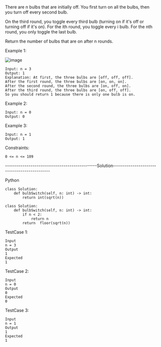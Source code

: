 There are n bulbs that are initially off. You first turn on all the bulbs, then you turn off every second bulb.

On the third round, you toggle every third bulb (turning on if it's off or turning off if it's on). 
For the ith round, you toggle every i bulb. For the nth round, you only toggle the last bulb.

Return the number of bulbs that are on after n rounds.


Example 1:

![image](https://user-images.githubusercontent.com/22728867/234932182-efb49103-9148-4092-bb2f-a26bb9f16876.png)

```
Input: n = 3
Output: 1
Explanation: At first, the three bulbs are [off, off, off].
After the first round, the three bulbs are [on, on, on].
After the second round, the three bulbs are [on, off, on].
After the third round, the three bulbs are [on, off, off]. 
So you should return 1 because there is only one bulb is on.
```

Example 2:
```
Input: n = 0
Output: 0
```

Example 3:
```
Input: n = 1
Output: 1
```

Constraints:
```
0 <= n <= 109
```

-----------------------------------------------Solution---------------------------------------------

Python

```
class Solution:
    def bulbSwitch(self, n: int) -> int:
        return int(sqrt(n))
```

```
class Solution:
    def bulbSwitch(self, n: int) -> int:
        if n < 2:
            return n
        return  floor(sqrt(n))
```

TestCase 1:
```
Input
n = 3
Output
1
Expected
1
```

TestCase 2:
```
Input
n = 0
Output
0
Expected
0
```

TestCase 3:
```
Input
n = 1
Output
1
Expected
1
```
